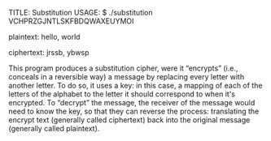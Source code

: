 TITLE: Substitution
USAGE: $ ./substitution VCHPRZGJNTLSKFBDQWAXEUYMOI

  plaintext:  hello, world
  
  ciphertext: jrssb, ybwsp
  
This program produces a substitution cipher, were it “encrypts” (i.e., conceals in a reversible way) a message by replacing every letter with another letter.
To do so, it uses a key: in this case, a mapping of each of the letters of the alphabet to the letter it should correspond to when it's encrypted. 
To “decrypt” the message, the receiver of the message would need to know the key, 
so that they can reverse the process: translating the encrypt text (generally called ciphertext) back into the original message (generally called plaintext).
